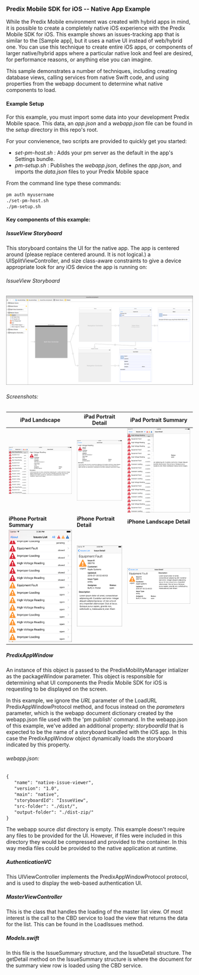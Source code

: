 ### Predix Mobile SDK for iOS -- Native App Example

While the Predix Mobile environment was created with hybrid apps in mind, it is possible to create a completely native iOS experience with the Predix Mobile SDK for iOS. This example shows an issues-tracking app that is similar to the [Sample app], but it uses a native UI instead of web/hybrid one. You can use this technique to create entire iOS apps, or components of larger native/hybrid apps where a particular native look and feel are desired, for performance reasons, or anything else you can imagine.

This sample demonstrates a number of techniques, including creating database views, calling services from native Swift code, and using properties from the webapp document to determine what native components to load.

#### Example Setup

For this example, you must import some data into your development Predix Mobile space. This data, an _app.json_ and a _webapp.json_ file can be found in the _setup_ directory in this repo's root.

For your convienence, two scripts are provided to quickly get you started:
* _set-pm-host.sh_ : Adds your pm server as the default in the app's Settings bundle.
* _pm-setup.sh_ : Publishes the _webapp.json_, defines the _app.json_, and imports the _data.json_ files to your Predix Mobile space

From the command line type these commands:

    pm auth myusername
    ./set-pm-host.sh
	./pm-setup.sh

#### Key components of this example:

##### IssueView Storyboard
This storyboard contains the UI for the native app. The app is centered around (please replace centered around. It is not logical.) a UISplitViewController, and size class-aware constraints to give a device appropriate look for any iOS device the app is running on:

###### IssueView Storyboard   
![IssueView Storyboard Screenshot](README/screenshots/storyboard.png?raw=true)

###### Screenshots:
**iPad Landscape** | **iPad Portrait Detail** | **iPad Portrait Summary**
--- | --- | ---
![iPad Landscape Screenshot](README/screenshots/iPadLandscape.png?raw=true) | ![iPad Portrait Detail Screenshot](README/screenshots/iPadPortraitDetail.png?raw=true) | ![iPad Portrait Summary Screenshot](README/screenshots/iPadPortraitSummary.png?raw=true)
**iPhone Portrait Summary** | **iPhone Portrait Detail** | **iPhone Landscape Detail**
![iPhone Portrait Summary Screenshot](README/screenshots/iPhonePortraitSummary.png?raw=true) | ![iPhone Portrait Detail Screenshot](README/screenshots/iPhonePortraitDetail.png?raw=true) | ![iPhone Landscape Detail Screenshot](README/screenshots/iPhoneLandscapeDetail.png?raw=true)

##### PredixAppWindow
An instance of this object is passed to the PredixMobilityManager intializer as the packageWindow parameter. This object is responsible for determining what UI components the Predix Mobile SDK for iOS is requesting to be displayed on the screen.

In this example, we ignore the _URL_ parameter of the LoadURL PredixAppWindowProtocol method, and focus instead on the _parameters_ parameter, which is the webapp document dictionary created by the webapp.json file used with the 'pm publish' command. In the webapp.json of this example, we've added an additional property: *storyboardId* that is expected to be the name of a storyboard bundled with the iOS app. In this case the PredixAppWindow object dynamically loads the storyboard indicated by this property.

###### webapp.json:

	{
	   "name": "native-issue-viewer",
       "version": "1.0",
       "main": "native",
       "storyboardId": "IssueView",
       "src-folder": "./dist/",
       "output-folder": "./dist-zip/"
    }

The webapp source _dist_ directory is empty. This example doesn't require any files to be provided for the UI. However, if files were included in this directory they would be compressed and provided to the container. In this way media files could be provided to the native application at runtime.

##### AuthenticationVC
This UIViewController implements the PredixAppWindowProtocol protocol, and is used to display the web-based authentication UI.

##### MasterViewController
This is the class that handles the loading of the master list view. Of most interest is the call to the CBD service to load the view that returns the data for the list. This can be found in the LoadIssues method.

##### Models.swift
In this file is the IssueSummary structure, and the IssueDetail structure. The getDetail method on the IssueSummary structure is where the document for the summary view row is loaded using the CBD service.

